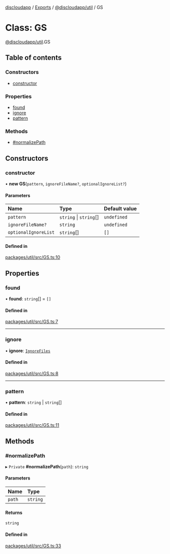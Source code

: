 [discloudapp](../README.md) / [Exports](../modules.md) / [@discloudapp/util](../modules/discloudapp_util.md) / GS

# Class: GS

[@discloudapp/util](../modules/discloudapp_util.md).GS

## Table of contents

### Constructors

- [constructor](discloudapp_util.GS.md#constructor)

### Properties

- [found](discloudapp_util.GS.md#found)
- [ignore](discloudapp_util.GS.md#ignore)
- [pattern](discloudapp_util.GS.md#pattern)

### Methods

- [#normalizePath](discloudapp_util.GS.md##normalizepath)

## Constructors

### constructor

• **new GS**(`pattern`, `ignoreFileName?`, `optionalIgnoreList?`)

#### Parameters

| Name | Type | Default value |
| :------ | :------ | :------ |
| `pattern` | `string` \| `string`[] | `undefined` |
| `ignoreFileName?` | `string` | `undefined` |
| `optionalIgnoreList` | `string`[] | `[]` |

#### Defined in

[packages/util/src/GS.ts:10](https://github.com/discloud/discloud.app/blob/9c516a5/packages/util/src/GS.ts#L10)

## Properties

### found

• **found**: `string`[] = `[]`

#### Defined in

[packages/util/src/GS.ts:7](https://github.com/discloud/discloud.app/blob/9c516a5/packages/util/src/GS.ts#L7)

___

### ignore

• **ignore**: [`IgnoreFiles`](discloudapp_util.IgnoreFiles.md)

#### Defined in

[packages/util/src/GS.ts:8](https://github.com/discloud/discloud.app/blob/9c516a5/packages/util/src/GS.ts#L8)

___

### pattern

• **pattern**: `string` \| `string`[]

#### Defined in

[packages/util/src/GS.ts:11](https://github.com/discloud/discloud.app/blob/9c516a5/packages/util/src/GS.ts#L11)

## Methods

### #normalizePath

▸ `Private` **#normalizePath**(`path`): `string`

#### Parameters

| Name | Type |
| :------ | :------ |
| `path` | `string` |

#### Returns

`string`

#### Defined in

[packages/util/src/GS.ts:33](https://github.com/discloud/discloud.app/blob/9c516a5/packages/util/src/GS.ts#L33)
